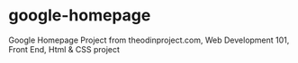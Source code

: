 google-homepage
===============

Google Homepage Project
from theodinproject.com, Web Development 101, Front End, Html & CSS project

